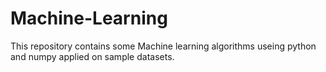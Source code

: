 # Machine-Learning

This repository contains some Machine learning algorithms useing python and numpy applied on sample datasets.
